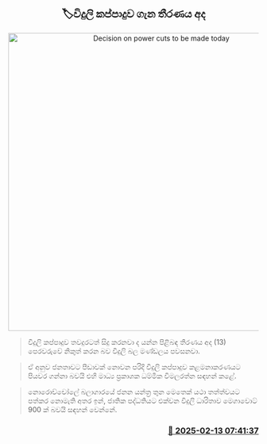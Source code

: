 <p align='center'><b><h2 align='center' title='Decision on power cuts to be made today'>🏷විදුලි කප්පාදුව ගැන තීරණය අද </h2></b></p>
<p align='center'><img src='https://helakuru.sgp1.cdn.digitaloceanspaces.com/esana/images/lib/power-cut-nn.jpg' width='600' alt='Decision on power cuts to be made today'></p>

> විදුලි කප්පාදුව තවදුරටත් සිදු කරනවා ද යන්න පිළිබඳ තීරණය අද (13) පෙරවරුවේ නිකුත් කරන බව විදුලි බල මණ්ඩලය පවසනවා.

> ඒ අනුව ජනතාවට පීඩාවක් නොවන පරිදි විදුලි කප්පාදුව කළමනාකරණයට පියවර ගන්නා බවයි එහි මාධ්‍ය ප්‍රකාශක ධම්මික විමලරත්න සඳහන් කළේ.

> නොරොච්චෝලේ බලාගාරයේ ජනන යන්ත්‍ර තුන මෙතෙක් යථා තත්ත්වයට පත්කර නොමැති අතර ඉන්, ජාතික පද්ධතියට එක්වන විදුලි ධාරිතාව මෙගාවොට් 900 ක් බවයි සඳහන් වෙන්නේ.



<h3 align='right'><a href='https://www.helakuru.lk/esana/p/107417/'>📅 2025-02-13 07:41:37</a></h3>
